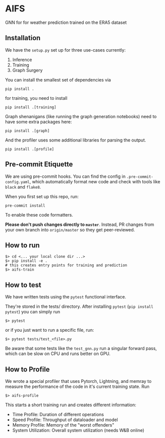 # AIFS

GNN for for weather prediction trained on the ERA5 dataset

## Installation

We have the `setup.py` set up for three use-cases currently:

1. Inference
2. Training
3. Graph Surgery

You can install the smallest set of dependencies via

```
pip install .
```

for training, you need to install

```
pip install .[training]
```

Graph shenanigans (like running the graph generation notebooks) need to have some extra packages here:
```
pip install .[graph]
```

And the profiler uses some additional libraries for parsing the output.
```
pip install .[profile]
```

## Pre-commit Etiquette

We are using pre-commit hooks. You can find the config in `.pre-commit-config.yaml`, which automatically format new code and check with tools like `black` and `flake8`.

When you first set up this repo, run:

```
pre-commit install
```

To enable these code formatters.

**Please don't push changes directly to `master`**. Instead, PR changes from your own branch into `origin/master` so they get peer-reviewed.

## How to run

```shell
$> cd <... your local clone dir ...>
$> pip install -e .
# this creates entry points for training and prediction
$> aifs-train
```

## How to test
We have written tests using the `pytest` functional interface.

They're stored in the tests/ directory. After installing `pytest` (`pip install pytest`) you can simply run

```shell
$> pytest
```

or if you just want to run a specific file, run:

```shell
$> pytest tests/test_<file>.py
```

Be aware that some tests like the `test_gnn.py` run a singular forward pass, which can be slow on CPU and runs better on GPU.

## How to Profile

We wrote a special profiler that uses Pytorch, Lightning, and memray to measure the performance of the code in it's current training state. Run

```shell
$> aifs-profile
```

This starts a short training run and creates different information:

- Time Profile: Duration of different operations
- Speed Profile: Throughput of dataloader and model
- Memory Profile: Memory of the "worst offenders"
- System Utilization: Overall system utilization (needs W&B online)

